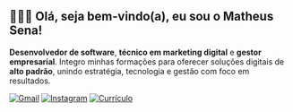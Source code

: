 ## 👨🏽‍💻 Olá, seja bem-vindo(a), eu sou o Matheus Sena!
<p><strong>Desenvolvedor de software</strong>, <strong>técnico em marketing digital</strong> e <strong>gestor empresarial</strong>. Integro minhas formações para oferecer soluções digitais de <strong>alto padrão</strong>, unindo estratégia, tecnologia e gestão com foco em resultados.</p>

[![Gmail](https://img.shields.io/badge/-Gmail-D14836?style=flat&logo=gmail&logoColor=white)](mailto:matheusynw3@gmail.com)
[![Instagram](https://img.shields.io/badge/-Instagram-E4405F?style=flat&logo=instagram&logoColor=white)](https://instagram.com/senna.fz)
[![Currículo](https://img.shields.io/badge/-Currículo-0A66C2?style=flat&logo=readme&logoColor=white)](sennafz.vercel.app)
